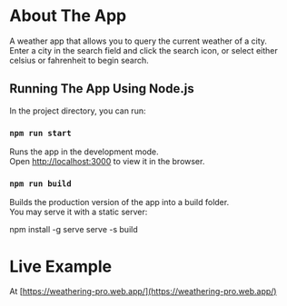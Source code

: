 # About The App

A weather app that allows you to query the current weather of a city.\
Enter a city in the search field and click the search icon, or select either celsius or fahrenheit to begin search.

## Running The App Using Node.js

In the project directory, you can run:

### `npm run start`

Runs the app in the development mode.\
Open [http://localhost:3000](http://localhost:3000) to view it in the browser.

### `npm run build`

Builds the production version of the app into a build folder.\
You may serve it with a static server:

npm install -g serve
serve -s build

# Live Example

At [https://weathering-pro.web.app/](https://weathering-pro.web.app/)
